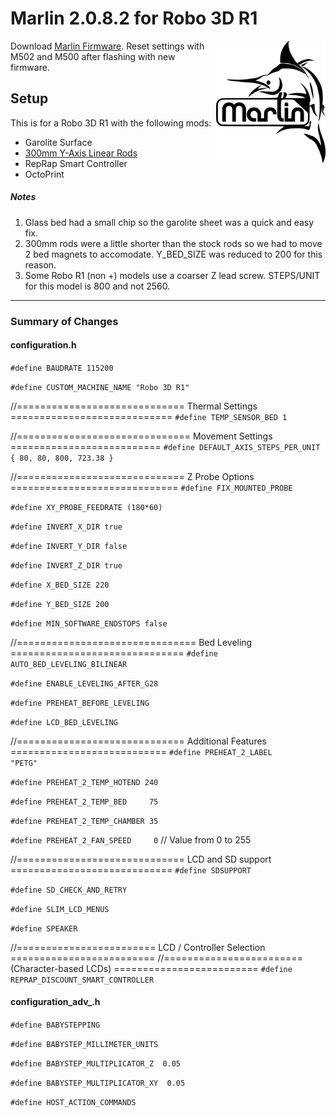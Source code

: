 # Marlin 2.0.8.2 for Robo 3D R1

<img align="right" width=175 src="buildroot/share/pixmaps/logo/marlin-250.png" />

Download [Marlin Firmware](https://marlinfw.org/).
Reset settings with M502 and M500 after flashing with new firmware.

## Setup

This is for a Robo 3D R1 with the following mods:
* Garolite Surface
* [300mm Y-Axis Linear Rods](https://amzn.to/3cceJ6K)
* RepRap Smart Controller
* OctoPrint

##### Notes
1. Glass bed had a small chip so the garolite sheet was a quick and easy fix.
2. 300mm rods were a little shorter than the stock rods so we had to move 2 bed magnets to accomodate. Y_BED_SIZE was reduced to 200 for this reason.
3. Some Robo R1 (non +) models use a coarser Z lead screw. STEPS/UNIT for this model is 800 and not 2560.

---
### Summary of Changes

#### configuration.h
`#define BAUDRATE 115200`

`#define CUSTOM_MACHINE_NAME "Robo 3D R1"`

//============================= Thermal Settings ============================
`#define TEMP_SENSOR_BED 1`

//============================== Movement Settings ==========================
`#define DEFAULT_AXIS_STEPS_PER_UNIT   { 80, 80, 800, 723.38 }`

//============================= Z Probe Options =============================
`#define FIX_MOUNTED_PROBE`

`#define XY_PROBE_FEEDRATE (180*60)`


`#define INVERT_X_DIR true`

`#define INVERT_Y_DIR false`

`#define INVERT_Z_DIR true`


`#define X_BED_SIZE 220`

`#define Y_BED_SIZE 200`


`#define MIN_SOFTWARE_ENDSTOPS false`

//=============================== Bed Leveling ==============================
`#define AUTO_BED_LEVELING_BILINEAR`

`#define ENABLE_LEVELING_AFTER_G28`

`#define PREHEAT_BEFORE_LEVELING`

`#define LCD_BED_LEVELING`

//============================= Additional Features ===========================
`#define PREHEAT_2_LABEL       "PETG"`

`#define PREHEAT_2_TEMP_HOTEND 240`

`#define PREHEAT_2_TEMP_BED     75`

`#define PREHEAT_2_TEMP_CHAMBER 35`

`#define PREHEAT_2_FAN_SPEED     0` // Value from 0 to 255

//============================= LCD and SD support ============================
`#define SDSUPPORT`

`#define SD_CHECK_AND_RETRY`

`#define SLIM_LCD_MENUS`

`#define SPEAKER`

//======================== LCD / Controller Selection =========================
//========================   (Character-based LCDs)   =========================
`#define REPRAP_DISCOUNT_SMART_CONTROLLER`

#### configuration_adv_.h
`#define BABYSTEPPING`

`#define BABYSTEP_MILLIMETER_UNITS`

`#define BABYSTEP_MULTIPLICATOR_Z  0.05`

`#define BABYSTEP_MULTIPLICATOR_XY  0.05`


`#define HOST_ACTION_COMMANDS`